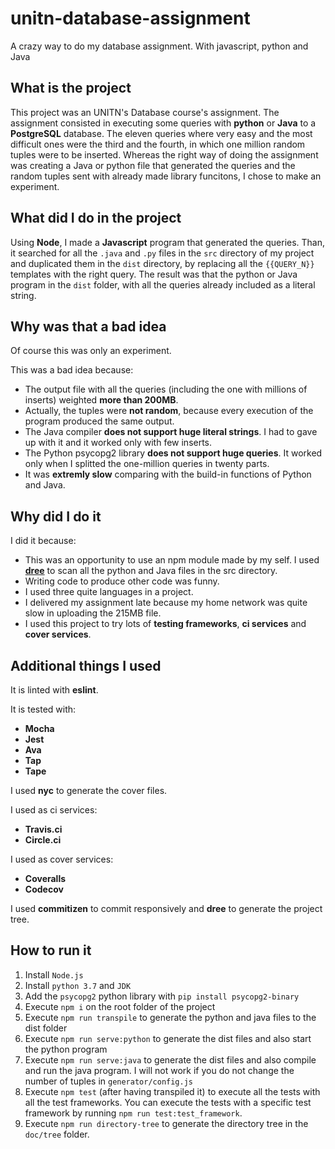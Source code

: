 # unitn-database-assignment
A crazy way to do my database assignment. With javascript, python and Java

## What is the project

This project was an UNITN's Database course's assignment. The assignment consisted in executing some queries with **python** or **Java** to a **PostgreSQL** database. The eleven queries where very easy and the most difficult ones were the third and the fourth, in which one million random tuples were to be inserted. Whereas the right way of doing the assignment was creating a Java or python file that generated the queries and the random tuples sent with already made library funcitons, I chose to make an experiment.

## What did I do in the project

Using **Node**, I made a **Javascript** program that generated the queries. Than, it searched for all the `.java` and `.py` files in the `src` directory of my project and duplicated them in the `dist` directory, by replacing all the `{{QUERY_N}}` templates with the right query. The result was that the python or Java program in the `dist` folder, with all the queries already included as a literal string.

## Why was that a bad idea

Of course this was only an experiment.

This was a bad idea because:

* The output file with all the queries (including the one with millions of inserts) weighted __more than 200MB__.
* Actually, the tuples were __not random__, because every execution of the program produced the same output.
* The Java compiler __does not support huge literal strings__. I had to gave up with it and it worked only with few inserts.
* The Python psycopg2 library __does not support huge queries__. It worked only when I splitted the one-million queries in twenty parts.
* It was __extremly slow__ comparing with the build-in functions of Python and Java.

## Why did I do it

I did it because:

* This was an opportunity to use an npm module made by my self. I used __[dree](https://www.npmjs.com/package/dree)__ to scan all the python and Java files in the src directory.
* Writing code to produce other code was funny.
* I used three quite languages in a project.
* I delivered my assignment late because my home network was quite slow in uploading the 215MB file.
* I used this project to try lots of __testing frameworks__, __ci services__ and __cover services__.

## Additional things I used

It is linted with __eslint__.

It is tested with:

* __Mocha__
* __Jest__
* __Ava__
* __Tap__
* __Tape__

I used __nyc__ to generate the cover files.

I used as ci services:

* __Travis.ci__
* __Circle.ci__

I used as cover services:

* __Coveralls__
* __Codecov__

I used __commitizen__ to commit responsively and __dree__ to generate the project tree.

## How to run it

1. Install `Node.js`
2. Install `python 3.7` and `JDK`
3. Add the `psycopg2` python library with `pip install psycopg2-binary`
4. Execute `npm i` on the root folder of the project
5. Execute `npm run transpile` to generate the python and java files to the dist folder
6. Execute `npm run serve:python` to generate the dist files and also start the python program
7. Execute `npm run serve:java` to generate the dist files and also compile and run the java program. I will not work if you do not change the number of tuples in `generator/config.js`
8. Execute `npm test` (after having transpiled it) to execute all the tests with all the test frameworks. You can execute the tests with a specific test framework by running `npm run test:test_framework`.
9. Execute `npm run directory-tree` to generate the directory tree in the `doc/tree` folder.
